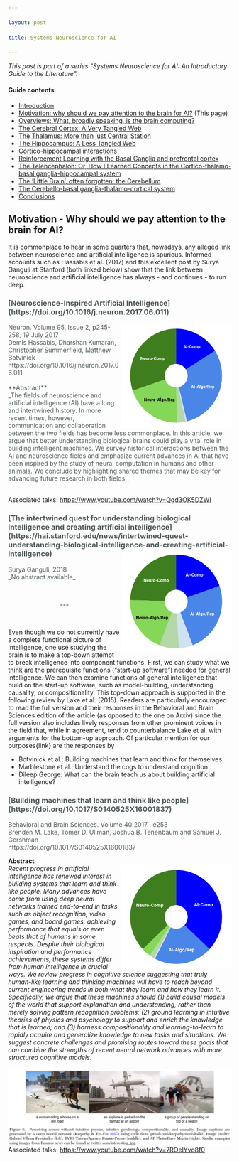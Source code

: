 ```yaml
---

layout: post

title: Systems Neuroscience for AI 

---
```


_This post is part of a series "Systems Neuroscience for AI: An Introductory Guide to the Literature"._

#### Guide contents
* [Introduction]()
* [Motivation: why should we pay attention to the brain for AI?]() (This page)
* [Overviews: What, broadly speaking, is the brain computing?]()
* [The Cerebral Cortex: A Very Tangled Web]()
* [The Thalamus: More than just Central Station]()
* [The Hippocampus: A Less Tangled Web]()
* [Cortico-hippocampal interactions]()
* [Reinforcement Learning with the Basal Ganglia and prefrontal cortex]()
* [The Telencephalon: Or, How I Learned Concepts in the Cortico-thalamo-basal ganglia-hippocampal system]()
* [The ‘Little Brain’, often forgotten: the Cerebellum]()
* [The Cerebello-basal ganglia-thalamo-cortical system]()
* [Conclusions]()

## Motivation - Why should we pay attention to the brain for AI?

It is commonplace to hear in some quarters that, nowadays, any alleged link between neuroscience and artificial intelligence is spurious. Informed accounts such as Hassabis et al. (2017) and this excellent post by Surya Ganguli at Stanford (both linked below) show that the link between neuroscience and artificial intelligence has always - and continues - to run deep. 

<h3 markdown='1' style="color:#515A5A">
[Neuroscience-Inspired Artificial Intelligence](https://doi.org/10.1016/j.neuron.2017.06.011)
</h3>

<p markdown='1' style="color:#515A5A">
<img align="right" width="250" height="235" src="../images/sysneuroai_images/Hassabis2017.png">
Neuron. Volume 95, Issue 2, p245-258, 19 July 2017<br>
Demis Hassabis, Dharshan Kumaran, Christopher Summerfield, Matthew Botvinick<br>
https://doi.org/10.1016/j.neuron.2017.06.011 <br>

<br>
**Abstract**<br>
_The fields of neuroscience and artificial intelligence (AI) have a long and intertwined history. In more recent times, however, communication and collaboration between the two fields has become less commonplace. In this article, we argue that better understanding biological brains could play a vital role in building intelligent machines. We survey historical interactions between the AI and neuroscience fields and emphasize current advances in AI that have been inspired by the study of neural computation in humans and other animals. We conclude by highlighting shared themes that may be key for advancing future research in both fields._<br>
<br>

Associated talks: https://www.youtube.com/watch?v=Qgd3OK5DZWI
</p>


<h3 markdown='1' style="color:#515A5A">
[The intertwined quest for understanding biological intelligence and creating artificial intelligence](https://hai.stanford.edu/news/intertwined-quest-understanding-biological-intelligence-and-creating-artificial-intelligence)
<img align="right" width="250" height="235" src="../images/sysneuroai_images/Gangulipost.png">

</h3>
<p markdown='1' style="color:#515A5A">
Surya Ganguli, 2018
<br>
_No abstract available_
</p>

<br>
<p markdown='1' style="text-align:center">---</p>
<br>

Even though we do not currently have a complete functional picture of intelligence, one use studying the brain is to make a top-down attempt to break intelligence into component functions. First, we can study what we think are the prerequisite functions (“start-up software”) needed for general intelligence. We can then examine functions of general intelligence that build on the start-up software, such as model-building, understanding causality, or compositionality. This top-down approach is supported in the following review by Lake et al. (2015). Readers are particularly encouraged to read the full version and their responses in the Behavioral and Brain Sciences edition of the article (as opposed to the one on Arxiv) since the full version also includes lively responses from other prominent voices in the field that, while in agreement, tend to counterbalance Lake et al. with arguments for the bottom-up approach. Of particular mention for our purposes{link} are the responses by 
* Botvinick et al.: Building machines that learn and think for themselves
* Marblestone et al.: Understand the cogs to understand cognition
* Dileep George: What can the brain teach us about building artificial intelligence?


<h3 markdown='1' style="color:#515A5A">[Building machines that learn and think like people](https://doi.org/10.1017/S0140525X16001837)</h3>
<p markdown='1' style="color:#515A5A">
Behavioral and Brain Sciences. Volume 40 2017 , e253<br>
Brenden M. Lake, Tomer D. Ullman, Joshua B. Tenenbaum and Samuel J. Gershman<br>
https://doi.org/10.1017/S0140525X16001837<br>

**Abstract**<br>
<img align="right" width="250" height="235" src="../images/sysneuroai_images/lake.png">
_Recent progress in artificial intelligence has renewed interest in building systems that learn and think like people. Many advances have come from using deep neural networks trained end-to-end in tasks such as object recognition, video games, and board games, achieving performance that equals or even beats that of humans in some respects. Despite their biological inspiration and performance achievements, these systems differ from human intelligence in crucial ways. We review progress in cognitive science suggesting that truly human-like learning and thinking machines will have to reach beyond current engineering trends in both what they learn and how they learn it. Specifically, we argue that these machines should (1) build causal models of the world that support explanation and understanding, rather than merely solving pattern recognition problems; (2) ground learning in intuitive theories of physics and psychology to support and enrich the knowledge that is learned; and (3) harness compositionality and learning-to-learn to rapidly acquire and generalize knowledge to new tasks and situations. We suggest concrete challenges and promising routes toward these goals that can combine the strengths of recent neural network advances with more structured cognitive models._<br>
<br>
<img align="right" src="../images/sysneuroai_images/lake_pic.png">
Associated talks: https://www.youtube.com/watch?v=7ROelYvo8f0 
</p>
